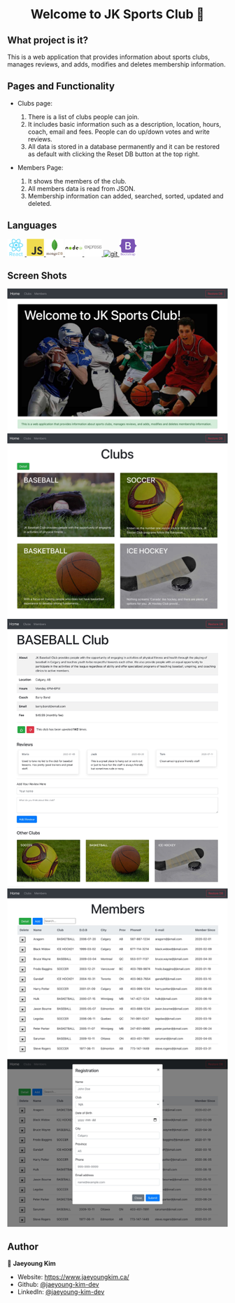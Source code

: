 <h1 align="center">Welcome to JK Sports Club 👋</h1>

## What project is it?

This is a web application that provides information about sports clubs, manages reviews, and adds, modifies and deletes membership information.

## Pages and Functionality

- Clubs page:

  1. There is a list of clubs people can join.
  2. It includes basic information such as a description, location, hours, coach, email and fees. People can do up/down votes and write reviews.
  3. All data is stored in a database permanently and it can be restored as default with clicking the Reset DB button at the top right.

- Members Page:
  1. It shows the members of the club.
  2. All members data is read from JSON.
  3. Membership information can added, searched, sorted, updated and deleted.

## Languages

<p align="left"> <a href="https://reactjs.org/" target="_blank"> <img src="https://raw.githubusercontent.com/devicons/devicon/master/icons/react/react-original-wordmark.svg" alt="react" width="40" height="40"/> </a>   <a href="https://developer.mozilla.org/en-US/docs/Web/JavaScript" target="_blank"> <img src="https://raw.githubusercontent.com/devicons/devicon/master/icons/javascript/javascript-original.svg" alt="javascript" width="40" height="40"/> </a> <a href="https://www.mongodb.com/" target="_blank"> <img src="https://raw.githubusercontent.com/devicons/devicon/master/icons/mongodb/mongodb-original-wordmark.svg" alt="mongodb" width="40" height="40"/> </a> <a href="https://nodejs.org" target="_blank"> <img src="https://raw.githubusercontent.com/devicons/devicon/master/icons/nodejs/nodejs-original-wordmark.svg" alt="nodejs" width="40" height="40"/> </a> <a href="https://expressjs.com" target="_blank"> <img src="https://raw.githubusercontent.com/devicons/devicon/master/icons/express/express-original-wordmark.svg" alt="express" width="40" height="40"/> </a> <a href="https://git-scm.com/" target="_blank"> <img src="https://www.vectorlogo.zone/logos/git-scm/git-scm-icon.svg" alt="git" width="40" height="40"/> </a><a href="https://getbootstrap.com" target="_blank"> <img src="https://raw.githubusercontent.com/devicons/devicon/master/icons/bootstrap/bootstrap-plain-wordmark.svg" alt="bootstrap" width="40" height="40"/> </a> </p>

## Screen Shots

![erd](https://github.com/Jaeyoung-Kim-Dev/JKSportsClub/blob/master/screenshots/screenshot1.jpg?raw=true)
![erd](https://github.com/Jaeyoung-Kim-Dev/JKSportsClub/blob/master/screenshots/screenshot2.jpg?raw=true)
![erd](https://github.com/Jaeyoung-Kim-Dev/JKSportsClub/blob/master/screenshots/screenshot3.jpg?raw=true)
![erd](https://github.com/Jaeyoung-Kim-Dev/JKSportsClub/blob/master/screenshots/screenshot4.jpg?raw=true)
![erd](https://github.com/Jaeyoung-Kim-Dev/JKSportsClub/blob/master/screenshots/screenshot5.jpg?raw=true)

## Author

👤 **Jaeyoung Kim**

- Website: https://www.jaeyoungkim.ca/
- Github: [@jaeyoung-kim-dev](https://github.com/jaeyoung-kim-dev)
- LinkedIn: [@jaeyoung-kim-dev](https://www.linkedin.com/in/jaeyoung-kim-dev/)
